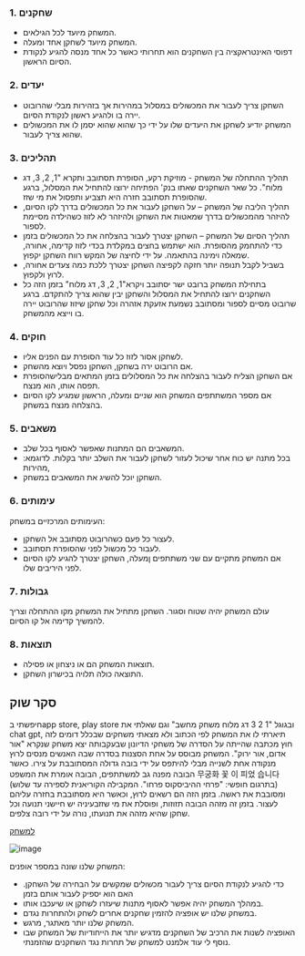 
 ### 1. שחקנים

* המשחק מיועד לכל הגילאים.
* המשחק מיועד לשחקן אחד ומעלה.
* דפוסי האינטראקציה בין השחקנים הוא תחרותי כאשר כל אחד מנסה להגיע לנקודת הסיום הראשון.

### 2. יעדים

*  השחקן צריך לעבור את המכשולים במסלול במהירות אך בזהירות מבלי שהרובוט יירה בו ולהגיע ראשון לנקודת הסיום.
*  המשחק יודיע לשחקן את היעדים שלו על ידי כך שהוא שהוא יסמן לו את המכשולים שהוא צריך לעבור.


 ### 3. תהליכים

* תהליך ההתחלה של המשחק - מוזיקת רקע,  הסופרת תסתובב ותקרא "1, 2, 3, דג מלוח". כל שאר השחקנים שאתו בנק' הפתיחה ירוצו להתחיל את המסלול, ברגע שהסופרת תסתובב חזרה היא תצביע ותפסול את מי שזז.
* תהליך הליבה של המשחק – על השחקן לעבור את כל המכשולים בדרך לקו הסיום, להיזהר מהמכשולים בדרך שמאטות את השחקן ולהיזהר לא לזוז כשהילדה מסיימת לספור.
* תהליך הסיום של המשחק – השחקן יצטרך לעבור בהצלחה את כל המכשולים בזמן כדי להתחמק מהסופרת. הוא ישתמש בחצים במקלדת בכדי לזוז קדימה, אחורה, שמאלה וימינה בהתאמה.
  על ידי לחיצה של המקש רווח השחקן יקפוץ.
* בשביל לקבל תנופה יותר חזקה לקפיצה השחקן יצטרך ללכת כמה צעדים אחורה, לרוץ ולקפוץ. 
* בתחילת המשחק ברובט ישר יסתובב ויקרא"1, 2, 3, דג מלוח" בזמן הזה כל השחקנים ירוצו להתחיל את המסלול והשחקן יבין שהוא צריך להתקדם. 
ברגע שרובוט מסיים לספור ומסתובב נשמעת אזעקת אזהרה וכל שחקן שיזוז שהרובוט יירה בו וייצא מהמשחק.

### 4. חוקים

* לשחקן אסור לזוז כל עוד הסופרת עם הפנים אליו.
* אם הרובוט ירה בשחקן, השחקן נפסל ויוצא מהשחק.
* אם השחקן הצליח לעבור בהצלחה את כל המסלולים בזמן המתאים מבלישהסופרת תפסה אותו, הוא מנצח.
* אם מספר המשתתפים המשחק הוא שניים ומעלה, הראשון שמגיע לקו הסיום בהצלחה מנצח במשחק.


### 5. משאבים

 * המשאבים הם המתנות שאפשר לאסוף בכל שלב. 
 * בכל מתנה יש כוח אחר שיכול לעזור לשחקן לעבור את השלב יותר בקלות. לדוגמא: מהירות, 
 * השחקן יוכל להשיג את המשאבים במשחק.

 ### 6. עימותים

 העימותים המרכזיים במשחק:

 * לעצור כל פעם כשהרובוט מסתובב אל השחקן.
 * לעבור כל מכשול לפני שהסופרת תסתובב. 
 * אם המשחק מתקיים עם שני משתתפים ןמעלה, השחקן יצטרך להגיע לקו הסיום לפני היריבים שלו. 


### 7. גבולות

 עולם המשחק יהיה שטוח וסגור.
 השחקן מתחיל את המשחק מקו ההתחלה וצריך להמשיך קדימה אל קו הסיום.

### 8. תוצאות

 * תוצאות המשחק הם או ניצחון או פסילה. 
 * התוצאה כולה תלויה בכישרון השחקן. 


 ## סקר שוק

חיפשתי בapp store, play store ובגוגל "1 2 3 דג מלוח משחק מחשב" וגם שאלתי את chat gpt, תיארתי לו את המשחק לפי הכתוב ולא מצאתי משחקים שבכלל דומים לזה חוץ מכתבה שהייתה על הסדרה של משחקי הדיונון שבעקבותה יצא משחק שנקרא "אור אדום, אור ירוק".
המשחק מבוסס על אחת הסצנות בסדרה שבה האנשים מנסים לרוץ מנקודה אחת לשנייה מבלי להיתפס על ידי בובה גדולה המסתובבת על צירו. כאשר הבובה מפנה גב למשתתפים,
הבובה אומרת את המשפט 무궁화 꽃 이 피었 습니다 (בתרגום חופשי: "פרחי ההיביסקוס פרחו". המקבילה הקוריאנית לספירה עד שלוש) ומסובבת את ראשה.
בזמן הזה הם רשאים לרוץ, וכאשר היא מסתובבת בחזרה עליהם לעצור. בזמן זה מזהה הבובה תזוזות, ופוסלת את מי שזזבעיניה יש חיישני תנועה וכל שחקן שהיא מזהה את תנועתו, נורה על ידי רובה צלפים.

[למשחק](https://freegamesboom.com/he/games/squid-game-green-light-red-light-hints/)

![image](https://user-images.githubusercontent.com/58401645/226776544-af71ce8e-7a33-4113-ab7e-44d5dd9a9e25.png)



  המשחק שלנו שונה במספר אופנים:
* .כדי להגיע לנקודת הסיום צריך לעבור מכשולים שמקשים על הבחירה של השחקן האם הוא יספיק לעבור אותם בזמן 
* במהלך המשחק יהיה אפשר לאסוף מתנות שיעזרו לשחקן או שיעכבו אותו.
* במשחק שלנו יש אופציה להזמין שחקנים אחרים לשחק ולהתחרות נגדם.
* המשחק שלנו יותר מאתגר, מרגש.
* האופציה לשנות את הרכיב של השחקנים מדגיש יותר את הייחודיות של המשחק שבו נוסף לי עוד אלמנט למשחק של תחרות נגד השחקנים שהזמנתי.
